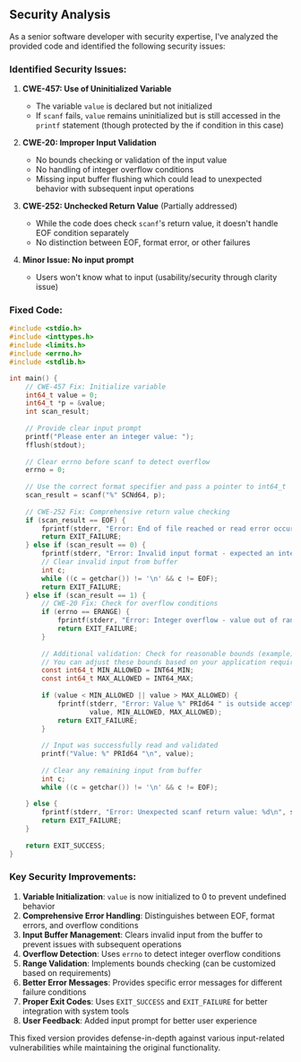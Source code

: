 ## Security Analysis

As a senior software developer with security expertise, I've analyzed the provided code and identified the following security issues:

### Identified Security Issues:

1. **CWE-457: Use of Uninitialized Variable**
   - The variable `value` is declared but not initialized
   - If `scanf` fails, `value` remains uninitialized but is still accessed in the `printf` statement (though protected by the if condition in this case)

2. **CWE-20: Improper Input Validation**
   - No bounds checking or validation of the input value
   - No handling of integer overflow conditions
   - Missing input buffer flushing which could lead to unexpected behavior with subsequent input operations

3. **CWE-252: Unchecked Return Value** (Partially addressed)
   - While the code does check `scanf`'s return value, it doesn't handle EOF condition separately
   - No distinction between EOF, format error, or other failures

4. **Minor Issue: No input prompt**
   - Users won't know what to input (usability/security through clarity issue)

### Fixed Code:

```c
#include <stdio.h>
#include <inttypes.h>
#include <limits.h>
#include <errno.h>
#include <stdlib.h>

int main() {
    // CWE-457 Fix: Initialize variable
    int64_t value = 0;
    int64_t *p = &value;
    int scan_result;
    
    // Provide clear input prompt
    printf("Please enter an integer value: ");
    fflush(stdout);
    
    // Clear errno before scanf to detect overflow
    errno = 0;
    
    // Use the correct format specifier and pass a pointer to int64_t
    scan_result = scanf("%" SCNd64, p);
    
    // CWE-252 Fix: Comprehensive return value checking
    if (scan_result == EOF) {
        fprintf(stderr, "Error: End of file reached or read error occurred\n");
        return EXIT_FAILURE;
    } else if (scan_result == 0) {
        fprintf(stderr, "Error: Invalid input format - expected an integer\n");
        // Clear invalid input from buffer
        int c;
        while ((c = getchar()) != '\n' && c != EOF);
        return EXIT_FAILURE;
    } else if (scan_result == 1) {
        // CWE-20 Fix: Check for overflow conditions
        if (errno == ERANGE) {
            fprintf(stderr, "Error: Integer overflow - value out of range for int64_t\n");
            return EXIT_FAILURE;
        }
        
        // Additional validation: Check for reasonable bounds (example)
        // You can adjust these bounds based on your application requirements
        const int64_t MIN_ALLOWED = INT64_MIN;
        const int64_t MAX_ALLOWED = INT64_MAX;
        
        if (value < MIN_ALLOWED || value > MAX_ALLOWED) {
            fprintf(stderr, "Error: Value %" PRId64 " is outside acceptable range [%" PRId64 ", %" PRId64 "]\n", 
                    value, MIN_ALLOWED, MAX_ALLOWED);
            return EXIT_FAILURE;
        }
        
        // Input was successfully read and validated
        printf("Value: %" PRId64 "\n", value);
        
        // Clear any remaining input from buffer
        int c;
        while ((c = getchar()) != '\n' && c != EOF);
        
    } else {
        fprintf(stderr, "Error: Unexpected scanf return value: %d\n", scan_result);
        return EXIT_FAILURE;
    }
    
    return EXIT_SUCCESS;
}
```

### Key Security Improvements:

1. **Variable Initialization**: `value` is now initialized to 0 to prevent undefined behavior
2. **Comprehensive Error Handling**: Distinguishes between EOF, format errors, and overflow conditions
3. **Input Buffer Management**: Clears invalid input from the buffer to prevent issues with subsequent operations
4. **Overflow Detection**: Uses `errno` to detect integer overflow conditions
5. **Range Validation**: Implements bounds checking (can be customized based on requirements)
6. **Better Error Messages**: Provides specific error messages for different failure conditions
7. **Proper Exit Codes**: Uses `EXIT_SUCCESS` and `EXIT_FAILURE` for better integration with system tools
8. **User Feedback**: Added input prompt for better user experience

This fixed version provides defense-in-depth against various input-related vulnerabilities while maintaining the original functionality.